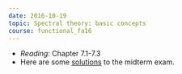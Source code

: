 ```yaml
---
date: 2016-10-19
topic: Spectral theory: basic concepts
course: functional_fa16
---
```

- *Reading*: Chapter 7.1-7.3
- Here are some [solutions](http://ckottke.ncf.edu/functional/midterm_solns.pdf) to the midterm exam.
